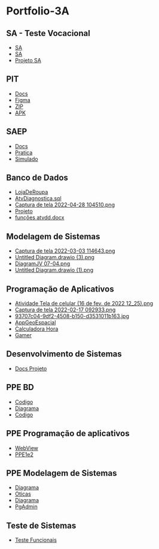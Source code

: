 # Portfolio-3A

## SA - Teste Vocacional

- [SA](SA%20-%20Teste%20Vocacional/Aula%2019_05%20-%20Modelagem%20de%20Sistemas%20(19%20de%20mai.%20de%202022%2012_30))
- [SA](SA%20-%20Teste%20Vocacional/Projeto%20Teste%20Vocacional%20(1).pdf)
- [Projeto SA](SA%20-%20Teste%20Vocacional/SAHeroisfinal.zip)

## PIT 

- [Docs](PIT/Ricardo%20Silva%20-%20Aula%2024_06%20-%20Desenvolvimento%20de%20Sistemas%20(1).docx)
- [Figma](PIT/Figma)
- [ZIP](PIT/ProjetoZip)
- [APK]()

## SAEP 

- [Docs](SAEP/ProvaDocs)
- [Pratica](SAEP/ProvaPratica)
- [Simulado](SAEP/Simulado)

## Banco de Dados

- [LojaDeRoupa](Banco%20de%20Dados/Fevereiro/LojaDeRoupas.sql)
- [AtvDiagnostica.sql](Banco%20de%20Dados/Fevereiro/AtvDiagnostica.sql)
- [Captura de tela 2022-04-28 104510.png](Banco%20de%20Dados/Fevereiro/Captura%20de%20tela%202022-04-28%20104510.png)
- [Projeto](Banco%20de%20Dados/Março/PROJETO%20BANCO%20DE%20DADOS%20(1)%20(1).pdf)
- [funções atvdd.docx](Banco%20de%20Dados/Março/funções%20atvdd.docx)

## Modelagem de Sistemas

- [Captura de tela 2022-03-03 114643.png](Modelagens%20de%20sistemas/fevereiro/Captura%20de%20tela%202022-03-03%20114643.png)
- [Untitled Diagram.drawio (3).png](Modelagens%20de%20sistemas/fevereiro/Untitled%20Diagram.drawio%20(3).png)
- [DiagramJV 07-04.png](Modelagens%20de%20sistemas/Abril/DiagramJV%2007-04.png)
- [Untitled Diagram.drawio (1).png](Modelagens%20de%20sistemas/Abril/Untitled%20Diagram.drawio%20(1).png)


## Programação de Aplicativos

- [Atividade Tela de celular (16 de fev. de 2022 12_25).png](Programação%20de%20aplicativo/Fevereiro/Atividade%20Tela%20de%20celular%20(16%20de%20fev.%20de%202022%2012_25).png)
- [Captura de tela 2022-02-17 092933.png](Programação%20de%20aplicativo/Fevereiro/Captura%20de%20tela%202022-02-17%20092933.png)
- [93707c04-9df2-4508-b150-d3531011b163.jpg](Programação%20de%20aplicativo/Março/93707c04-9df2-4508-b150-d3531011b163.jpg)
- [AppGeoEspacial](Programação%20de%20aplicativo/Março/AppGeoEspacial)
- [Calculadora Hora](Programação%20de%20aplicativo/calculadora%20hora)
- [Gamer](Programação%20de%20aplicativo/ProjetoDado.zip)
 
## Desenvolvimento de Sistemas

- [Docs Projeto](Desenvolvimento%20de%20Sistemas/Junho/Ricardo%20Silva%20-%20Aula%2024_06%20-%20Desenvolvimento%20de%20Sistemas.docx)

## PPE BD

- [Codigo](PPE/PPE%20-%20MARIA_PGADMIN.pdf)
- [Diagrama](PPE/PPE%20TI%20Bar.drawio.png)
- [Codigo](PPE/PgAdminOticas.pdf)

## PPE Programação de aplicativos

- [WebView](PPE/WebViewPPE.zip)
- [PPE1e2](PPE/PPERicardo.zip)

## PPE Modelagem de Sistemas 

- [Diagrama](PPE/PPE%20Otica%20Ricardo%20(1)%20(1).png)
- [Oticas](PPE/PPEOticas.zip)
- [Diagrama](PPE/Ricardo.drawio.png)
- [PgAdmin](PPE/PgAdminOticas%20(1).pdf)

## Teste de Sistemas 

- [Teste Funcionais](TesteSistemas/TestesFuncionais)





